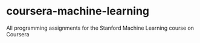 # coursera-machine-learning
All programming assignments for the Stanford Machine Learning course on Coursera
